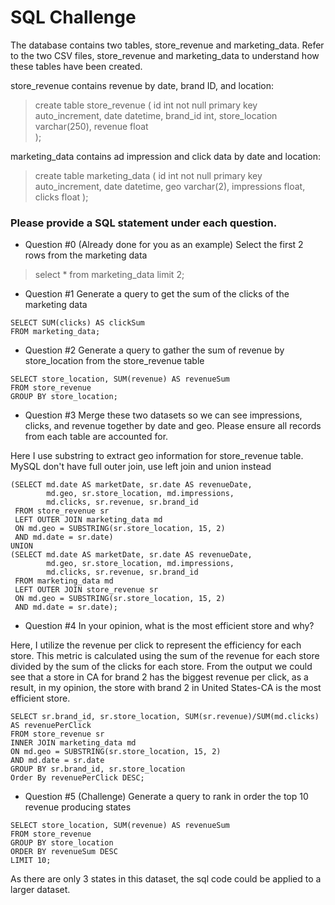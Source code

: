 # SQL Challenge

The database contains two tables, store_revenue and marketing_data.  Refer to the two CSV
files, store_revenue and marketing_data to understand how these tables have been created.

store_revenue contains revenue by date, brand ID, and location:

 >  create table store_revenue (
 >     id int not null primary key auto_increment,
 >    date datetime,
 >    brand_id int,
 >    store_location varchar(250),
 >    revenue float  
 >  );

marketing_data contains ad impression and click data by date and location:

> create table marketing_data (
>  id int not null primary key auto_increment,
>  date datetime,
>  geo varchar(2),
>  impressions float,
>  clicks float
> );

### Please provide a SQL statement under each question.

* Question #0 (Already done for you as an example)
 Select the first 2 rows from the marketing data

>  select *
>  from marketing_data
> limit 2;

*  Question #1
 Generate a query to get the sum of the clicks of the marketing data
 ```
SELECT SUM(clicks) AS clickSum
FROM marketing_data;
```

*  Question #2
 Generate a query to gather the sum of revenue by store_location from the store_revenue table
 ```
SELECT store_location, SUM(revenue) AS revenueSum
FROM store_revenue
GROUP BY store_location;
```

*  Question #3
 Merge these two datasets so we can see impressions, clicks, and revenue together by date
and geo.
 Please ensure all records from each table are accounted for.

Here I use substring to extract geo information for store_revenue table.
MySQL don't have full outer join, use left join and union instead
```
(SELECT md.date AS marketDate, sr.date AS revenueDate, 
	    md.geo, sr.store_location, md.impressions, 
	    md.clicks, sr.revenue, sr.brand_id
 FROM store_revenue sr
 LEFT OUTER JOIN marketing_data md
 ON md.geo = SUBSTRING(sr.store_location, 15, 2)
 AND md.date = sr.date)
UNION
(SELECT md.date AS marketDate, sr.date AS revenueDate, 
	    md.geo, sr.store_location, md.impressions, 
	    md.clicks, sr.revenue, sr.brand_id
 FROM marketing_data md
 LEFT OUTER JOIN store_revenue sr
 ON md.geo = SUBSTRING(sr.store_location, 15, 2)
 AND md.date = sr.date);
```
* Question #4
 In your opinion, what is the most efficient store and why?

Here, I utilize the revenue per click to represent the efficiency for each store. This metric is calculated using the sum of the revenue for each store divided by the sum of the clicks for each store. From the output we could see that a store in CA for brand 2 has the biggest revenue per click, as a result, in my opinion, the store with brand 2 in United States-CA is the most efficient store.
```
SELECT sr.brand_id, sr.store_location, SUM(sr.revenue)/SUM(md.clicks) AS revenuePerClick
FROM store_revenue sr
INNER JOIN marketing_data md
ON md.geo = SUBSTRING(sr.store_location, 15, 2)
AND md.date = sr.date
GROUP BY sr.brand_id, sr.store_location
Order By revenuePerClick DESC;
```
* Question #5 (Challenge)
 Generate a query to rank in order the top 10 revenue producing states
 ```
SELECT store_location, SUM(revenue) AS revenueSum
FROM store_revenue
GROUP BY store_location
ORDER BY revenueSum DESC
LIMIT 10;
```
As there are only 3 states in this dataset, the sql code could be applied to a larger dataset.
